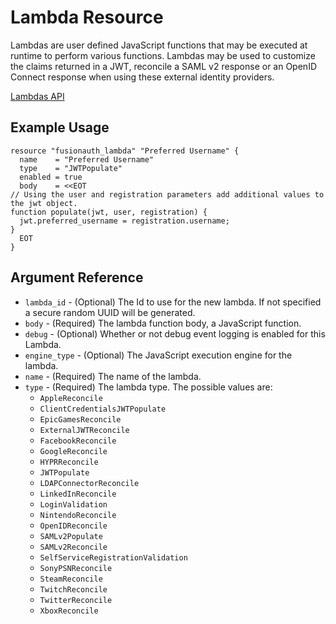 # Lambda Resource

Lambdas are user defined JavaScript functions that may be executed at runtime to perform various functions. Lambdas may be used to customize the claims returned in a JWT, reconcile a SAML v2 response or an OpenID Connect response when using these external identity providers.

[Lambdas API](https://fusionauth.io/docs/v1/tech/apis/lambdas)

## Example Usage

```hcl
resource "fusionauth_lambda" "Preferred Username" {
  name    = "Preferred Username"
  type    = "JWTPopulate"
  enabled = true
  body    = <<EOT
// Using the user and registration parameters add additional values to the jwt object.
function populate(jwt, user, registration) {
  jwt.preferred_username = registration.username;
}
  EOT
}
```

## Argument Reference

* `lambda_id` - (Optional) The Id to use for the new lambda. If not specified a secure random UUID will be generated.
* `body` - (Required) The lambda function body, a JavaScript function.
* `debug` - (Optional) Whether or not debug event logging is enabled for this Lambda.
* `engine_type` - (Optional) The JavaScript execution engine for the lambda.
* `name` - (Required) The name of the lambda.
* `type` - (Required) The lambda type. The possible values are:
    - `AppleReconcile`
    - `ClientCredentialsJWTPopulate`
    - `EpicGamesReconcile`
    - `ExternalJWTReconcile`
    - `FacebookReconcile`
    - `GoogleReconcile`
    - `HYPRReconcile`
    - `JWTPopulate`
    - `LDAPConnectorReconcile`
    - `LinkedInReconcile`
    - `LoginValidation`
    - `NintendoReconcile`
    - `OpenIDReconcile`
    - `SAMLv2Populate`
    - `SAMLv2Reconcile`
    - `SelfServiceRegistrationValidation`
    - `SonyPSNReconcile`
    - `SteamReconcile`
    - `TwitchReconcile`
    - `TwitterReconcile`
    - `XboxReconcile`
